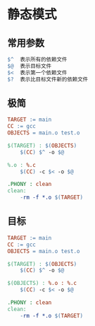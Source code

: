 # 静态模式

## 常用参数

``` makefile
$^  表示所有的依赖文件
$@  表示目标文件
$<  表示第一个依赖文件
$?  表示比目标文件新的依赖文件
```

## 极简

``` makefile
TARGET := main
CC := gcc
OBJECTS = main.o test.o

$(TARGET) : $(OBJECTS)
    $(CC) $^ -o $@

%.o : %.c
    $(CC) -c $< -o $@

.PHONY : clean
clean:
    -rm -f *.o $(TARGET)
```

## 目标

``` makefile
TARGET := main
CC := gcc
OBJECTS = main.o test.o

$(TARGET) : $(OBJECTS)
    $(CC) $^ -o $@

$(OBJECTS) : %.o : %.c
    $(CC) -c $< -o $@

.PHONY : clean
clean:
    -rm -f *.o $(TARGET)
```
